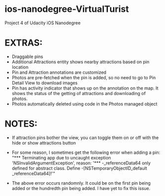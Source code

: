 # ios-nanodegree-VirtualTurist
Project 4 of Udacity iOS Nanodegree

# EXTRAS:

- Draggable pins
- Additional Attractions entity shows nearby attractions based on pin location
- Pin and Attraction annotations are customized
- Photos are pre-fetched when the pin is added, so no need to go to Pin Detail View to download images
- Pin has activity indicator that shows up on the annotation on the map. It shows the status of the getting of attractions and downloading of photos. 
- Photos automatically deleted using code in the Photos managed object

# NOTES:

- If attraction pins bother the view, you can toggle them on or off with the hide or show attractions button
- For some reason, I sometimes get the following error when adding a pin: "*** Terminating app due to uncaught exception 'NSInvalidArgumentException', reason: '*** -_referenceData64 only defined for abstract class.  Define -[NSTemporaryObjectID_default _referenceData64]!'"

- The above error occurs randomnly. It could be on the first pin being added or the hundredth pin being added. I have yet to fix this issue. 
